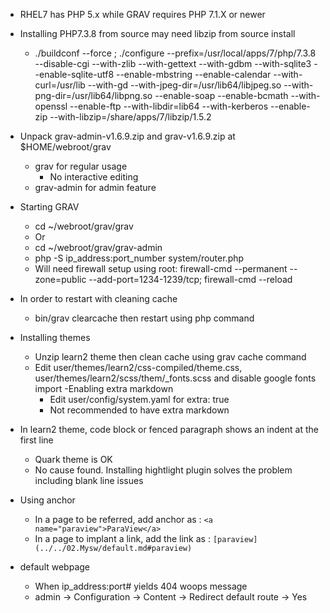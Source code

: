 - RHEL7 has PHP 5.x while GRAV requires PHP 7.1.X or newer
- Installing PHP7.3.8 from source may need libzip from source install
  - ./buildconf --force ; ./configure --prefix=/usr/local/apps/7/php/7.3.8 --disable-cgi --with-zlib --with-gettext --with-gdbm --with-sqlite3 --enable-sqlite-utf8 --enable-mbstring --enable-calendar --with-curl=/usr/lib --with-gd --with-jpeg-dir=/usr/lib64/libjpeg.so --with-png-dir=/usr/lib64/libpng.so --enable-soap --enable-bcmath --with-openssl --enable-ftp --with-libdir=lib64 --with-kerberos --enable-zip --with-libzip=/share/apps/7/libzip/1.5.2
- Unpack grav-admin-v1.6.9.zip and grav-v1.6.9.zip at $HOME/webroot/grav
  - grav for regular usage
    - No interactive editing
  - grav-admin for admin feature
- Starting GRAV
  - cd ~/webroot/grav/grav
  - Or
  - cd ~/webroot/grav/grav-admin
  - php -S ip_address:port_number system/router.php
  - Will need firewall setup using root: firewall-cmd --permanent --zone=public --add-port=1234-1239/tcp; firewall-cmd --reload
- In order to restart with cleaning cache
  - bin/grav clearcache then restart using php command
- Installing themes
  - Unzip learn2 theme then clean cache using grav cache command
  - Edit user/themes/learn2/css-compiled/theme.css, user/themes/learn2/scss/them/_fonts.scss and disable google fonts import
  -Enabling extra markdown
    - Edit user/config/system.yaml for extra: true
    - Not recommended to have extra markdown
- In learn2 theme, code block or fenced paragraph shows an indent at the first line
  - Quark theme is OK
  - No cause found. Installing hightlight plugin solves the problem including blank line issues

- Using anchor
  - In a page to be referred, add anchor as :  `<a name="paraview">ParaView</a>`
  - In a page to implant a link, add the link as : `[paraview](../../02.Mysw/default.md#paraview)`

- default webpage
  - When ip_address:port# yields 404 woops message
  - admin -> Configuration -> Content -> Redirect default route -> Yes
